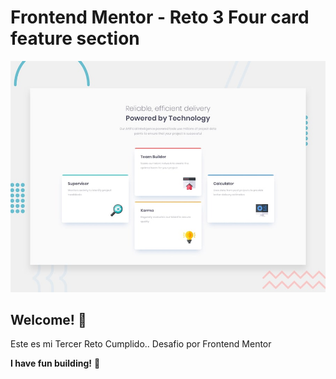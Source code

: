 # Frontend Mentor - Reto 3 Four card feature section

![Design preview for the Four card feature section coding challenge](./design/desktop-preview.jpg)

## Welcome! 👋
Este es mi Tercer Reto Cumplido.. Desafio por Frontend Mentor


**I have fun building!** 🚀
